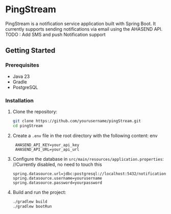 # PingStream

PingStream is a notification service application built with Spring Boot. It currently supports sending notifications via email using the AHASEND API.
TODO : Add SMS  and push Notification support

## Getting Started

### Prerequisites

- Java 23
- Gradle
- PostgreSQL

### Installation

1. Clone the repository:
    ```sh
    git clone https://github.com/yourusername/pingStream.git
    cd pingStream
    ```

2. Create a `.env` file in the root directory with the following content:
    env
   ```
    AHASEND_API_KEY=your_api_key
    AHASEND_API_URL=your_api_url
    ```

4. Configure the database in `src/main/resources/application.properties`:
     //Currently disabled, no need to touch this
    ```properties
    spring.datasource.url=jdbc:postgresql://localhost:5432/notifications
    spring.datasource.username=yourusername
    spring.datasource.password=yourpassword
    ```

5. Build and run the project:
    ```sh
    ./gradlew build
    ./gradlew bootRun
    ```

